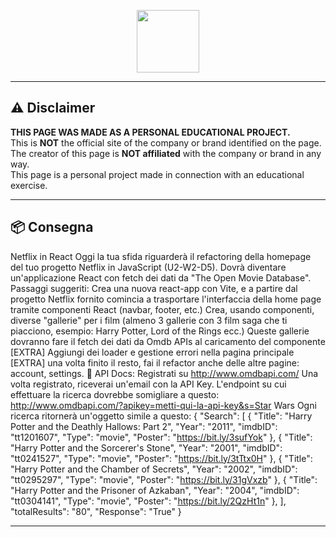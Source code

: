 <p align="center">
  <img src="https://camo.githubusercontent.com/bc746f7e4446ae41f173933d4f43c02f8febab7cdffc05a64d2aae37c63061d5/68747470733a2f2f666f6e74732e677374617469632e636f6d2f732f652f6e6f746f656d6f6a692f6c61746573742f31663661382f3531322e676966" width="100px" />
</p>

---

## ⚠️ Disclaimer

**THIS PAGE WAS MADE AS A PERSONAL EDUCATIONAL PROJECT.**  
This is **NOT** the official site of the company or brand identified on the page.  
The creator of this page is **NOT affiliated** with the company or brand in any way.  
This page is a personal project made in connection with an educational exercise.

---

## 📦 Consegna


Netflix in React
Oggi la tua sfida riguarderà il refactoring della homepage del tuo progetto Netflix in JavaScript (U2-W2-D5). Dovrà diventare un'applicazione React con fetch dei dati da "The Open Movie Database".
Passaggi suggeriti:
Crea una nuova react-app con Vite, e a partire dal progetto Netflix fornito comincia a trasportare l'interfaccia della home page tramite componenti React (navbar, footer, etc.)
Crea, usando componenti, diverse "gallerie" per i film (almeno 3 gallerie con 3 film saga che ti piacciono, esempio: Harry Potter, Lord of the Rings ecc.)
Queste gallerie dovranno fare il fetch dei dati da Omdb APIs al caricamento del componente
[EXTRA] Aggiungi dei loader e gestione errori nella pagina principale
[EXTRA] una volta finito il resto, fai il refactor anche delle altre pagine: account, settings.
📄 API Docs:
Registrati su http://www.omdbapi.com/
Una volta registrato, riceverai un'email con la API Key.
L'endpoint su cui effettuare la ricerca dovrebbe somigliare a questo:
http://www.omdbapi.com/?apikey=metti-qui-la-api-key&s=Star Wars
Ogni ricerca ritornerà un'oggetto simile a questo:
{
  "Search": [
    {
      "Title": "Harry Potter and the Deathly Hallows: Part 2",
      "Year": "2011",
      "imdbID": "tt1201607",
      "Type": "movie",
      "Poster": "https://bit.ly/3sufYok"
    },
    {
      "Title": "Harry Potter and the Sorcerer's Stone",
      "Year": "2001",
      "imdbID": "tt0241527",
      "Type": "movie",
      "Poster": "https://bit.ly/3tTtx0H"
    },
    {
      "Title": "Harry Potter and the Chamber of Secrets",
      "Year": "2002",
      "imdbID": "tt0295297",
      "Type": "movie",
      "Poster": "https://bit.ly/31gVxzb"
    },
    {
      "Title": "Harry Potter and the Prisoner of Azkaban",
      "Year": "2004",
      "imdbID": "tt0304141",
      "Type": "movie",
      "Poster": "https://bit.ly/2QzHt1n"
    },
  ],
  "totalResults": "80",
  "Response": "True"
}

---
